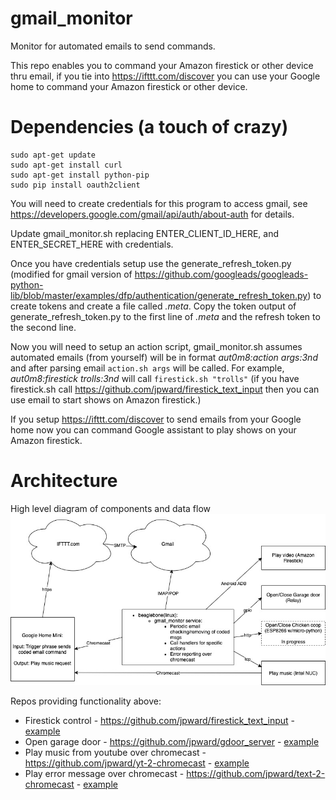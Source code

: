 # gmail_monitor
Monitor for automated emails to send commands.

This repo enables you to command your Amazon firestick or other device thru email, if you tie into https://ifttt.com/discover you can use your Google home to command your Amazon firestick or other device.

# Dependencies (a touch of crazy)
```
sudo apt-get update
sudo apt-get install curl
sudo apt-get install python-pip
sudo pip install oauth2client
```

You will need to create credentials for this program to access gmail, see https://developers.google.com/gmail/api/auth/about-auth for details.

Update gmail_monitor.sh replacing ENTER_CLIENT_ID_HERE, and ENTER_SECRET_HERE with credentials.

Once you have credentials setup use the generate_refresh_token.py (modified for gmail version of https://github.com/googleads/googleads-python-lib/blob/master/examples/dfp/authentication/generate_refresh_token.py) to create tokens and create a file called *.meta*.  Copy the token output of generate_refresh_token.py to the first line of *.meta* and the refresh token to the second line. 

Now you will need to setup an action script, gmail_monitor.sh assumes automated emails (from yourself) will be in format *aut0m8:action args:3nd* and after parsing email `action.sh args` will be called.  For example, *aut0m8:firestick trolls:3nd* will call `firestick.sh "trolls"` (if you have firestick.sh call https://github.com/jpward/firestick_text_input then you can use email to start shows on Amazon firestick.)

If you setup https://ifttt.com/discover to send emails from your Google home now you can command Google assistant to play shows on your Amazon firestick.

# Architecture
High level diagram of components and data flow
![High-level-diagram](/imgs/google_home_to_firestick.jpg)

Repos providing functionality above:
- Firestick control - https://github.com/jpward/firestick_text_input - [example](https://github.com/jpward/gmail_monitor/blob/master/imgs/video.mp4?raw=true)
- Open garage door - https://github.com/jpward/gdoor_server - [example](https://github.com/jpward/gmail_monitor/blob/master/imgs/garage.mp4?raw=true)
- Play music from youtube over chromecast - https://github.com/jpward/yt-2-chromecast - [example](https://github.com/jpward/gmail_monitor/blob/master/imgs/music.mp4?raw=true)
- Play error message over chromecast - https://github.com/jpward/text-2-chromecast - [example](https://github.com/jpward/gmail_monitor/blob/master/imgs/error.ogg?raw=true)
